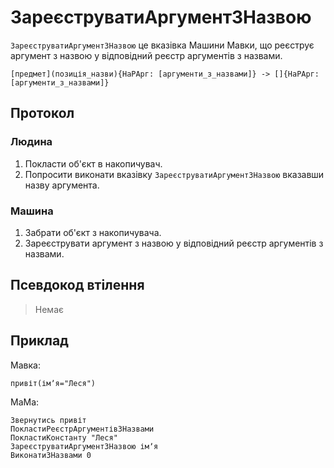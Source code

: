 # ЗареєструватиАргументЗНазвою

`ЗареєструватиАргументЗНазвою` <keyword>це</keyword> вказівка <subject>Машини Мавки</subject>, що реєструє аргумент з назвою у відповідний реєстр аргументів з назвами.

```
[предмет](позиція_назви){НаРАрг: [аргументи_з_назвами]} -> []{НаРАрг: [аргументи_з_назвами]}
```

## Протокол

### Людина

1. Покласти об'єкт в накопичувач.
2. Попросити виконати вказівку `ЗареєструватиАргументЗНазвою` вказавши назву аргумента.

### Машина

1. Забрати об'єкт з накопичувача.
2. Зареєструвати аргумент з назвою у відповідний реєстр аргументів з назвами.

## Псевдокод втілення

> Немає

## Приклад

<subject>Мавка</subject>:

```мавка
привіт(імʼя="Леся")
```

<subject>МаМа</subject>:

```мама
Звернутись привіт
ПокластиРеєстрАргументівЗНазвами
ПокластиКонстанту "Леся"
ЗареєструватиАргументЗНазвою імʼя
ВиконатиЗНазвами 0
```